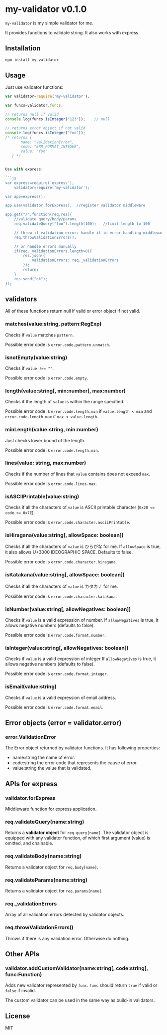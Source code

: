 # my-validator v0.1.0

`my-validator` is my simple validator for me.

It provides functions to validate string. It also works with express. 

## Installation
```sh
npm install my-validator
```

## Usage

Just use validator functions:

```js
var validator=require('my-validator');

var funcs=validator.funcs;

// returns null if valid
console.log(funcs.isInteger("123"));	// null

// returns error object if not valid
console.log(funcs.isInteger("foo"));
/* returns {
       name: "ValidationError",
       code: "ERR_FORMAT_INTEGER",
       value: "foo"
   } */


Use with express:

```js
var express=require('express'),
    validator=require('my-validator');

var app=express();

app.use(validator.forExpress);	//register validator middleware

app.get("/",function(req,res){
    //validate query/body/params
    req.validateQuery("foo").length(100);	//limit length to 100

    // throw if validation error: handle it in error-handling middleware
    req.throwValidationErrors();

    // or handle errors manually
    if(req._validationErrors.length>0){
        res.json({
            validationErrors: req._validationErrors
        });
        return;
    }
    res.send("ok");
});
```

## validators
All of these functions return null if valid or error object if not valid.
### matches(value:string, pattern:RegExp)
Checks if `value` matches `pattern`.

Possible error code is `error.code.pattern.unmatch`.

### isnotEmpty(value:string)
Checks if `value !== ""`.

Possible error code is `error.code.empty`.

### length(value:string[, min:number], max:number)
Checks if the length of `value` is within the range specified.

Possible error code is `error.code.length.min` if `value.length < min` and `error.code.length.max` if `max < value.length`.

### minLength(value:string, min:number)
Just checks lower bound of the length.

Possible error code is `error.code.length.min`.

### lines(value: string, max:number)
Checks if the number of lines that `value` contains does not exceed `max`.

Possible error code is `error.code.lines.max`.

### isASCIIPrintable(value:string)
Checks if all the characters of `value` is ASCII printable character (`0x20 <= code <= 0x7E`).

Possible error code is `error.code.character.asciiPrintable`.

### isHiragana(value:string[, allowSpace: boolean])
Checks if all the characters of `value` is ひらがな for me. If `allowSpace` is true, it also allows U+3000 IDEOGRAPHIC SPACE. Defaults to false.

Possible error code is `error.code.character.hiragana`.

### isKatakana(value:string[, allowSpace: boolean])
Checks if all the characters of `value` is カタカナ for me.

Possible error code is `error.code.character.katakana`.

### isNumber(value:string[, allowNegatives: boolean])
Checks if `value` is a valid expression of number. If `allowNegatives` is true, it allows negative numbers (defaults to false).

Possible error code is `error.code.format.number`.

### isInteger(value:string[, allowNegatives: boolean])
Checks if `value` is a valid expression of integer If `allowNegatives` is true, it allows negative numbers (defaults to false).

Possible error code is `error.code.format.integer`.

### isEmail(value:string)
Checks if `value` is a valid expression of email address.

Possible error code is `error.code.format.email`.

## Error objects (error = validator.error)
### error.ValidationError
The Error object returned by validator functions. It has following properties:

* name:string  the name of error.
* code:string  the error code that represents the cause of error.
* value:string  the value that is validated.

## APIs for express

### validator.forExpress
Middleware function for express application.

### req.validateQuery(name:string)
Returns a **validator object** for `req.query[name]`. The validator object is equipped with any validator function, of which first argument (value) is omitted, and chainable.

### req.validateBody(name:string)
Returns a validator object for `req.body[name]`.

### req.validateParams(name:string)
Returns a validator object for `req.params[name]`.

### req._validationErrors
Array of all validation errors detected by validator objects.

### req.throwValidationErrors()
Throws if there is any validation error. Otherwise do nothing.

## Other APIs
### validator.addCustomValidator(name:string[, code:string], func:Function)
Adds new validator represented by `func`. `func` should return `true` if valid or `false` if invalid.

The custom validator can be used in the same way as build-in validators.

## License
MIT
